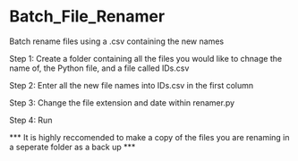 # Batch_File_Renamer
Batch rename files using a .csv containing the new names

Step 1: 
Create a folder containing all the files you would like to chnage the name of, the Python file, and a file called IDs.csv

Step 2: 
Enter all the new file names into IDs.csv in the first column

Step 3: 
Change the file extension and date within renamer.py

Step 4: 
Run 


*** It is highly reccomended to make a copy of the files you are renaming in a seperate folder as a back up ***
